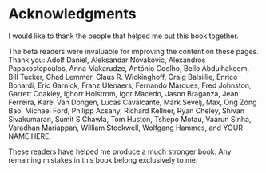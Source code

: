 # Acknowledgments

I would like to thank the people
that helped me put this book together.

The beta readers were invaluable
for improving the content
on these pages.
Thank you:
Adolf Daniel,
Aleksandar Novakovic,
Alexandros Papakostopoulos,
Anna Makarudze,
António Coelho,
Bello Abdulhakeem,
Bill Tucker,
Chad Lemmer,
Claus R. Wickinghoff,
Craig Balsillie,
Enrico Bonardi,
Eric Garnick,
Franz Ulenaers,
Fernando Marques,
Fred Johnston,
Garrett Coakley,
Ighorr Holstrom,
Igor Macedo,
Jason Braganza,
Jean Ferreira,
Karel Van Dongen,
Lucas Cavalcante,
Mark Sevelj,
Max, Ong Zong Bao,
Michael Ford,
Philipp Acsany,
Richard Kellner,
Ryan Cheley,
Shivan Sivakumaran,
Sumit S Chawla,
Tom Huston,
Tshepo Motau,
Vaarun Sinha,
Varadhan Mariappan,
William Stockwell,
Wolfgang Hammes,
and
YOUR NAME HERE.

These readers have helped me
produce a much stronger book.
Any remaining mistakes in this book
belong exclusively to me.
